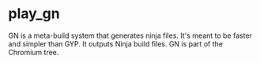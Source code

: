 play_gn
=======

GN is a meta-build system that generates ninja files. It's meant to be faster and simpler than GYP. It outputs Ninja build files.
GN is part of the Chromium tree.
